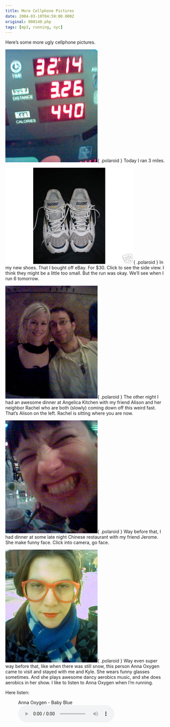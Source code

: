 ```yaml
---
title: More Cellphone Pictures
date: 2004-03-10T04:59:00.000Z
original: 000140.php
tags: [mp3, running, nyc]
---
```


Here’s some more ugly cellphone pictures.

![img](./3milerun.jpg){ .polaroid }
Today I ran 3 miles.

![img](./newshoes-0.jpg){ .polaroid }
In my new shoes. That I bought off eBay. For $30. Click to see the side view. I think they might be a little too small. But the run was okay. We’ll see when I run 6 tomorrow.

![img](./pascal-alison.jpg){ .polaroid }
The other night I had an awesome dinner at Angelica Kitchen with my friend Alison and her neighbor Rachel who are both (slowly) coming down off this weird fast. That’s Alison on the left. Rachel is sitting where you are now.

![img](./jerome.jpg){ .polaroid }
Way before that, I had dinner at some late night Chinese restaurant with my friend Jerome. She make funny face. Click into camera, go face.

![img](./annaoxygen.jpg){ .polaroid }
Way even super way before that, like when there was still snow, this person Anna Oxygen came to visit and stayed with me and Kyle. She wears funny glasses sometimes. And she plays awesome dancy aerobics music, and she does aerobics in her show. I like to listen to Anna Oxygen when I’m running.

Here listen:

<figure>
  <figcaption>Anna Oxygen - Baby Blue</figcaption>
  <audio controls src="./annaoxygen-babyblue.mp3" />
</figure>
